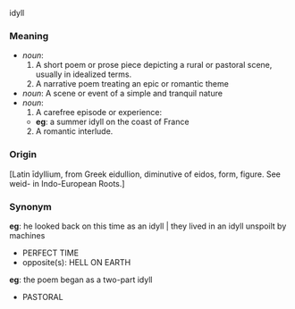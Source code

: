 idyll
### Meaning
+ _noun_: 
   1. A short poem or prose piece depicting a rural or pastoral scene, usually in idealized terms.
   2. A narrative poem treating an epic or romantic theme
+ _noun_: A scene or event of a simple and tranquil nature
+ _noun_: 
   1. A carefree episode or experience:
    + __eg__: a summer idyll on the coast of France
   2. A romantic interlude.

### Origin

[Latin īdyllium, from Greek eidullion, diminutive of eidos, form, figure. See weid- in Indo-European Roots.]

### Synonym

__eg__: he looked back on this time as an idyll | they lived in an idyll unspoilt by machines

+ PERFECT TIME
+ opposite(s): HELL ON EARTH

__eg__: the poem began as a two-part idyll

+ PASTORAL


